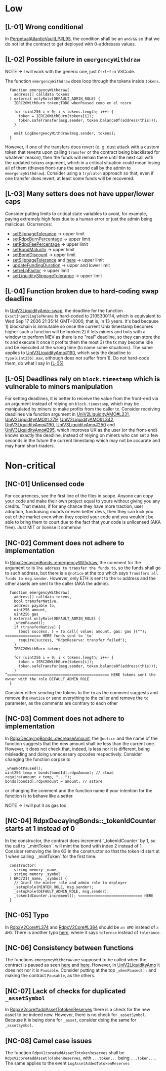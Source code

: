 # Low
## [L-01] Wrong conditional
In [PerpetualAtlanticVaultLP#L95](https://github.com/code-423n4/2023-08-dopex/blob/eb4d4a201b3a75dd4bddc74a34e9c42c71d0d12f/contracts/perp-vault/PerpetualAtlanticVaultLP.sol#L95), the condition shall be an `and/&&` so that we do not let the contract to get deployed with 0-addresses values.

## [L-02] Possible failure in `emergencyWithdraw`
NOTE -> I will work with the generic one, just `Ctrl+f` in VSCode.

The function `emergencyWithdraw` does loop through the tokens inside `tokens`.

```
  function emergencyWithdraw(
    address[] calldata tokens
  ) external onlyRole(DEFAULT_ADMIN_ROLE) {
    IERC20WithBurn token;TODO whenPaused como en el resro

    for (uint256 i = 0; i < tokens.length; i++) {
      token = IERC20WithBurn(tokens[i]);
      token.safeTransfer(msg.sender, token.balanceOf(address(this)));
    }

    emit LogEmergencyWithdraw(msg.sender, tokens);
  }
```

However, if one of the transfers does revert (e. g. dust attack with a custom token that reverts upon calling `transfer` or the contract being blacklisted for whatever reason), then the funds will remain there until the next call with the updated `tokens` argument, which in a critical situation could mean losing all of them (thieves front-runs the second call by the admin to `emergencyWithdraw`). Consider using a `try`/`catch` approach so that, even if one transfer does revert, at least some funds will be recovered.

## [L-03] Many setters does not have upper/lower caps
Consider putting limits to critical state variables to avoid, for example, paying extremely high fees due to a human error or just the admin being malicious. Ocurrences:

- [setSlippageTolerance](https://github.com/code-423n4/2023-08-dopex/blob/eb4d4a201b3a75dd4bddc74a34e9c42c71d0d12f/contracts/amo/UniV2LiquidityAmo.sol#L109C1-L118C1) -> upper limit
- [setRdpxBurnPercentage](https://github.com/code-423n4/2023-08-dopex/blob/eb4d4a201b3a75dd4bddc74a34e9c42c71d0d12f/contracts/core/RdpxV2Core.sol#L180C1-L186C4) -> upper limit
- [setRdpxFeePercentage](https://github.com/code-423n4/2023-08-dopex/blob/eb4d4a201b3a75dd4bddc74a34e9c42c71d0d12f/contracts/core/RdpxV2Core.sol#L193C1-L199C4) -> upper limit
- [setBondMaturity](https://github.com/code-423n4/2023-08-dopex/blob/eb4d4a201b3a75dd4bddc74a34e9c42c71d0d12f/contracts/core/RdpxV2Core.sol#L228C1-L234C4) -> upper limit
- [setBondDiscount](https://github.com/code-423n4/2023-08-dopex/blob/eb4d4a201b3a75dd4bddc74a34e9c42c71d0d12f/contracts/core/RdpxV2Core.sol#L441C1-L448C4) -> upper limit
- [setSlippageTolerance](https://github.com/code-423n4/2023-08-dopex/blob/eb4d4a201b3a75dd4bddc74a34e9c42c71d0d12f/contracts/core/RdpxV2Core.sol#L455C1-L462C4) and [here](https://github.com/code-423n4/2023-08-dopex/blob/eb4d4a201b3a75dd4bddc74a34e9c42c71d0d12f/contracts/reLP/ReLPContract.sol#L186C1-L194C4) -> upper limit
- [updateFundingDuration](https://github.com/code-423n4/2023-08-dopex/blob/eb4d4a201b3a75dd4bddc74a34e9c42c71d0d12f/contracts/perp-vault/PerpetualAtlanticVault.sol#L237C1-L242C1) -> upper and lower limit
- [setreLpFactor](https://github.com/code-423n4/2023-08-dopex/blob/eb4d4a201b3a75dd4bddc74a34e9c42c71d0d12f/contracts/reLP/ReLPContract.sol#L90C1-L100C4) -> upper limit
- [setLiquiditySlippageTolerance](https://github.com/code-423n4/2023-08-dopex/blob/eb4d4a201b3a75dd4bddc74a34e9c42c71d0d12f/contracts/reLP/ReLPContract.sol#L171C1-L179C4) -> upper limit

## [L-04] Function broken due to hard-coding swap deadline
In [UniV3LiquidityAmo::swap](https://github.com/code-423n4/2023-08-dopex/blob/eb4d4a201b3a75dd4bddc74a34e9c42c71d0d12f/contracts/amo/UniV3LiquidityAmo.sol#L295), the deadline for the function `ExactInputSinglePArams` is hard-coded to 2105300114, which is equivalent to Wed Sep 17 2036 21:35:14 GMT+0000, that is, in 13 years. It's bad because 1) blockchain is immutable so once the current Unix timestamp becomes higher such a function will be broken 2) it lets miners and bots with a window to perform MEV as there is no "real" deadline, so they can store the tx and execute it once it profits them the most 3) the tx may become idle and be executed at the wrong time (to name some situations). The same applies to [UniV3LiquidityAmo#190](https://github.com/code-423n4/2023-08-dopex/blob/eb4d4a201b3a75dd4bddc74a34e9c42c71d0d12f/contracts/amo/UniV3LiquidityAmo.sol#L190), which sets the deadline to `type(uint256).max`, although does not suffer from 1). Do not hard-code them, do what I say in [[L-05]]()

## [L-05] Deadlines rely on `block.timestamp` which is vulnerable to miners manipulation
For setting deadlines, it is better to receive the value from the front-end via an argument instead of relying on `block.timestamp`, which may be manipulated by miners to make profits from the caller tx. Consider receiving deadlines via function argument in [UniV2LiquidityAMO#L231](https://github.com/code-423n4/2023-08-dopex/blob/eb4d4a201b3a75dd4bddc74a34e9c42c71d0d12f/contracts/amo/UniV2LiquidityAmo.sol#L231), [UniV2LiquidityAMO#L279](https://github.com/code-423n4/2023-08-dopex/blob/eb4d4a201b3a75dd4bddc74a34e9c42c71d0d12f/contracts/amo/UniV2LiquidityAmo.sol#L279), [UniV2LiquidityAMO#L342](https://github.com/code-423n4/2023-08-dopex/blob/eb4d4a201b3a75dd4bddc74a34e9c42c71d0d12f/contracts/amo/UniV2LiquidityAmo.sol#L342), [UniV3LiquidityAmo#190](https://github.com/code-423n4/2023-08-dopex/blob/eb4d4a201b3a75dd4bddc74a34e9c42c71d0d12f/contracts/amo/UniV3LiquidityAmo.sol#L190), [UniV3LiquidityAmo#250](https://github.com/code-423n4/2023-08-dopex/blob/eb4d4a201b3a75dd4bddc74a34e9c42c71d0d12f/contracts/amo/UniV3LiquidityAmo.sol#L250) and [UniV3LiquidityAmo#295](https://github.com/code-423n4/2023-08-dopex/blob/eb4d4a201b3a75dd4bddc74a34e9c42c71d0d12f/contracts/amo/UniV3LiquidityAmo.sol#L295), which improves UX as the user (or the front-end) knows exactly the deadline, instead of relying on miners who can set a few seconds in the future the current timestamp which may not be accurate and may harm short-traders.

# Non-critical
## [NC-01] Unlicensed code
For occurrences, see the first line of the files in scope. Anyone can copy your code and make their own project equal to yours without giving you any credits. That means, if for any chance they have more traction, user adoption, fundraising rounds or even better devs, then they can kick you out of the market even when they copied your code and you wouldn't be able to bring them to court due to the fact that your code is unlicensed (AKA free). Just MIT or license it somehow

## [NC-02] Comment does not adhere to implementation
In [RdpxDecayingBonds::emergencyWithdraw](https://github.com/code-423n4/2023-08-dopex/blob/eb4d4a201b3a75dd4bddc74a34e9c42c71d0d12f/contracts/decaying-bonds/RdpxDecayingBonds.sol#L89C1-L107C4), the comment for the argument `to` is `The address to transfer the funds to`, so the funds shall go to such address, but there is a `@notice` at the top which says `Transfers all funds to msg.sender`. However, only ETH is sent to the `to` address and the other assets are sent to the caller (AKA the admin).

```
  function emergencyWithdraw(
    address[] calldata tokens,
    bool transferNative,
    address payable to,
    uint256 amount,
    uint256 gas
  ) external onlyRole(DEFAULT_ADMIN_ROLE) {
    _whenPaused();
    if (transferNative) {
      (bool success, ) = to.call{ value: amount, gas: gas }(""); <=============== HERE funds sent to `to`
      require(success, "RdpxReserve: transfer failed");
    }
    IERC20WithBurn token;

    for (uint256 i = 0; i < tokens.length; i++) {
      token = IERC20WithBurn(tokens[i]);
      token.safeTransfer(msg.sender, token.balanceOf(address(this))); 
    }                         ^============================================== HERE tokens sent the owner with the role DEFAULT_ADMIN_ROLE
  }
```

Consider either sending the tokens to the `to` as the comment suggests and remove the `@notice` or send everything to the caller and remove the `to` parameter, as the comments are contrary to each other

## [NC-03] Comment does not adhere to implementation
In [RdpxDecayingBonds::decreaseAmount](https://github.com/code-423n4/2023-08-dopex/blob/eb4d4a201b3a75dd4bddc74a34e9c42c71d0d12f/contracts/decaying-bonds/RdpxDecayingBonds.sol#L139C1-L145C4), the `@notice` and the name of the function suggests that the new amount shall be less than the current one. However, it does not check that, indeed, is less nor it is different, being misleading and doing unnecessary opcodes respectively. Consider changing the function corpse to 

```
_whenNotPaused();
uint256 temp = bonds[bondId].rdpxAmount; // sload
require(amount < temp, "...");
bonds[bondId].rdpxAmount = amount; // sstore
```

or changing the comment and the function name if your intention for the function is to behave like a setter. 

NOTE -> I will put it as gas too

## [NC-04] RdpxDecayingBonds::_tokenIdCounter starts at 1 instead of 0
In the constructor, the contract does increment ˋ_tokenIdCounterˋ by 1, so the call to ˋ_mintTokenˋ.  will mint the bond with index 2 instead of 1. Consider removing the line 63 in the constructor so that the token id start at 1 when calling  ˋ_mintTokenˋ  for the first time.

```
  constructor(
    string memory _name,
    string memory _symbol
  ) ERC721(_name, _symbol) {
    // Grant the minter role and admin role to deployer
    _setupRole(MINTER_ROLE, msg.sender);
    _setupRole(DEFAULT_ADMIN_ROLE, msg.sender);
    _tokenIdCounter.increment(); <============================ HERE
  }
```

## [NC-05] Typo
In [RdpxV2Core#L374](https://github.com/code-423n4/2023-08-dopex/blob/eb4d4a201b3a75dd4bddc74a34e9c42c71d0d12f/contracts/core/RdpxV2Core.sol#L374) and [RdpxV2Core#L384](https://github.com/code-423n4/2023-08-dopex/blob/eb4d4a201b3a75dd4bddc74a34e9c42c71d0d12f/contracts/core/RdpxV2Core.sol#L384) should be `an AMO` instead of `a AMO`. There is another typo [here](https://github.com/code-423n4/2023-08-dopex/blob/eb4d4a201b3a75dd4bddc74a34e9c42c71d0d12f/contracts/amo/UniV2LiquidityAmo.sol#L50), where it says `tolernce` instead of `tolerance`.

## [NC-06] Consistency between functions
The functions `emergencyWithdraw` are supposed to be called when the contract is paused as seen [here](https://github.com/code-423n4/2023-08-dopex/blob/eb4d4a201b3a75dd4bddc74a34e9c42c71d0d12f/contracts/perp-vault/PerpetualAtlanticVault.sol#L222) and [here](https://github.com/code-423n4/2023-08-dopex/blob/eb4d4a201b3a75dd4bddc74a34e9c42c71d0d12f/contracts/core/RdpxV2Core.sol#L164). However, in [UniV2LiquidityAmo](https://github.com/code-423n4/2023-08-dopex/blob/eb4d4a201b3a75dd4bddc74a34e9c42c71d0d12f/contracts/amo/UniV2LiquidityAmo.sol#L142C1-L153C4) it does not nor it is `Pausable`. Consider putting at the top `_whenPaused();` and making the contract `Pausable`, as the others. 

## [NC-07] Lack of checks for duplicated `_assetSymbol`
In [RdpxV2core#addAssetTotokenReserves](https://github.com/code-423n4/2023-08-dopex/blob/eb4d4a201b3a75dd4bddc74a34e9c42c71d0d12f/contracts/core/RdpxV2Core.sol#L247C1-L251C6) there is a check for the new asset to be indeed new. However, there is no check for `_assetSymbol`. Because it is being done for `_asset`, consider doing the same for `_assetSymbol`.

## [NC-08] Camel case issues
The function `RdpxV2core#addAssetTotokenReserves` shall be `RdpxV2core#addAssetToTokenReserves`, with `...token...` being `...Token...`. The same applies to the event `LogAssetAddedTotokenReserves`